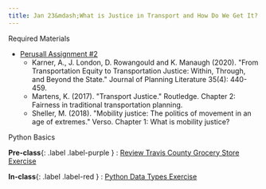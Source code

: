 ```yaml
---
title: Jan 23&mdash;What is Justice in Transport and How Do We Get It?
---
```


Required Materials  
* [Perusall Assignment #2](https://utexas.instructure.com/courses/1410081/assignments/6953242)
    * Karner, A., J. London, D. Rowangould and K. Manaugh (2020). "From Transportation Equity to Transportation Justice: Within, Through, and Beyond the State." Journal of Planning Literature 35(4): 440-459.
    * Martens, K. (2017). "Transport Justice." Routledge. Chapter 2: Fairness in traditional transportation planning. 
    * Sheller, M. (2018). "Mobility justice: The politics of movement in an age of extremes." Verso. Chapter 1: What is mobility justice?

Python Basics

**Pre-class**{: .label .label-purple }
: [Review Travis County Grocery Store Exercise](https://colab.research.google.com/drive/1LekNDagbs-jXQ5O84JxBPY52EriXiVCF?usp=sharing)

**In-class**{: .label .label-red }
: [Python Data Types Exercise](https://colab.research.google.com/drive/1pgnGR9A5NRH_NjoOW8H4_KLTQBEgLcvV?usp=sharing)